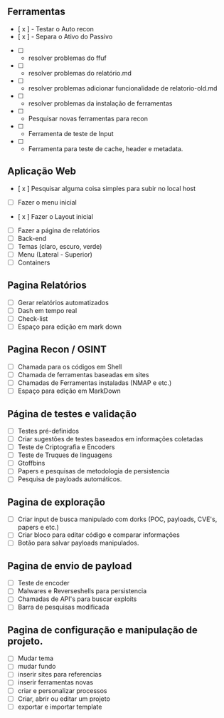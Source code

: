 ## Ferramentas

- [ x ] - Testar o Auto recon
- [ x ] - Separa o Ativo do Passivo
- [ ] - resolver problemas do ffuf
- [ ] - resolver problemas do relatório.md 
- [ ] - resolver problemas adicionar funcionalidade de relatorio-old.md
- [ ] - resolver problemas da instalação de ferramentas
- [ ] - Pesquisar novas ferramentas para recon
- [ ] - Ferramenta de teste de Input
- [ ] - Ferramenta para teste de cache, header e metadata. 
## Aplicação Web

- [ x ] Pesquisar alguma coisa simples para subir no local host
- [ ] Fazer o menu inicial 
- [ x ] Fazer o Layout inicial
- [ ] Fazer a página de relatórios
- [ ] Back-end
- [ ] Temas (claro, escuro, verde)
- [ ] Menu (Lateral - Superior)
- [ ] Containers

## Pagina Relatórios

- [ ] Gerar relatórios automatizados
- [ ] Dash em tempo real 
- [ ] Check-list
- [ ] Espaço para edição em mark down
## Pagina Recon / OSINT

- [ ] Chamada para os códigos em Shell 
- [ ] Chamada de ferramentas baseadas em sites
- [ ] Chamadas de Ferramentas instaladas (NMAP e etc.)
- [ ] Espaço para edição em MarkDown
## Página de testes e validação

- [ ] Testes pré-definidos
- [ ] Criar sugestões de testes baseados em informações coletadas 
- [ ] Teste de Criptografia e Encoders 
- [ ] Teste de Truques de linguagens 
- [ ] Gtoffbins 
- [ ] Papers e pesquisas de metodologia de persistencia
- [ ] Pesquisa de payloads automáticos.
## Pagina de exploração 

- [ ] Criar input de busca manipulado com dorks (POC, payloads, CVE's, papers e etc.) 
- [ ] Criar bloco para editar código e comparar informações
- [ ] Botão para salvar payloads manipulados.
## Pagina de envio de payload

- [ ] Teste de encoder 
- [ ] Malwares e Reverseshells para persistencia
- [ ] Chamadas de API's para buscar exploits
- [ ] Barra de pesquisas modificada
## Pagina de configuração e manipulação de projeto.

- [ ] Mudar tema
- [ ] mudar fundo
- [ ] inserir sites para referencias 
- [ ] inserir ferramentas novas 
- [ ] criar e personalizar processos 
- [ ] Criar, abrir ou editar um projeto
- [ ] exportar e importar template